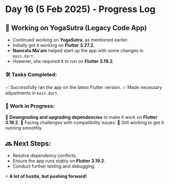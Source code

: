 
# Day 16 (5 Feb 2025) - Progress Log

## 🔧 Working on YogaSutra (Legacy Code App)
- Continued working on **YogaSutra**, as mentioned earlier.
- Initially got it working on **Flutter 3.27.2**.
- **Namrata Ma'am** helped start up the app with some changes in `main.dart`.
- However, she required it to run on **Flutter 3.19.2**.

### 🛠️ Tasks Completed:
✅ Successfully ran the app on the latest Flutter version.
✅ Made necessary adjustments in `main.dart`.

### 🚧 Work in Progress:
🔹 **Downgrading and upgrading dependencies** to make it work on **Flutter 3.19.2**.
🔹 Facing challenges with compatibility issues.
🔹 Still working to get it running smoothly.

## 🔜 Next Steps:
- Resolve dependency conflicts.
- Ensure the app runs stably on **Flutter 3.19.2**.
- Conduct further testing and debugging.

⚡ **A lot of hustle, but pushing forward!**
